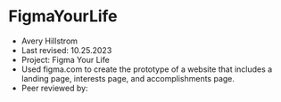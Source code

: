 # FigmaYourLife
+ Avery Hillstrom
+ Last revised: 10.25.2023
+ Project: Figma Your Life
+ Used figma.com to create the prototype of a website that includes a landing page, interests page, and accomplishments page.
+ Peer reviewed by: 
